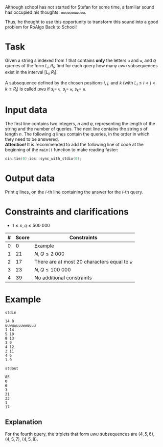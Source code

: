 Although school has not started for Ștefan for some time, a familiar sound has occupied his thoughts: `uwuwuwuwuwu`.

Thus, he thought to use this opportunity to transform this sound into a good problem for RoAlgo Back to School!

# Task

Given a string $s$ indexed from $1$ that contains **only** the letters `u` and `w`, and $q$ queries of the form $L_i, R_i$, find for each query how many *uwu* subsequences exist in the interval $[L_i, R_i]$.

A subsequence defined by the chosen positions $i$, $j$, and $k$ (with $L_i \leq i < j < k \leq R_i$) is called *uwu* if $s_i =$ `u`, $s_j =$ `w`, $s_k =$ `u`.

# Input data

The first line contains two integers, $n$ and $q$, representing the length of the string and the number of queries. The next line contains the string $s$ of length $n$. The following $q$ lines contain the queries, in the order in which they need to be answered.
\
**Attention!** It is recommended to add the following line of code at the beginning of the `main()` function to make reading faster:
```cpp
cin.tie(0);ios::sync_with_stdio(0);
```

# Output data

Print $q$ lines, on the $i$-th line containing the answer for the $i$-th query.

# Constraints and clarifications

* $1 \leq n, q \leq 500\ 000$

|#|Score|Constraints|
|-|-|--------|
|0|0|Example|
|1|21|$N, Q \leq 2\ 000$|
|2|17|There are at most $20$ characters equal to `w`|
|3|23|$N, Q \leq 100\ 000$|
|4|39|No additional constraints|

# Example

`stdin`
```
14 8
uuwuwuuuwwuuuu
1 14
5 10
8 13
3 9
4 12
2 11
4 6
1 9
```

`stdout`
```
85
0
6
3
21
23
1
17
```

## Explanation

For the fourth query, the triplets that form *uwu* subsequences are $(4, 5, 6)$, $(4, 5, 7)$, $(4, 5, 8)$.